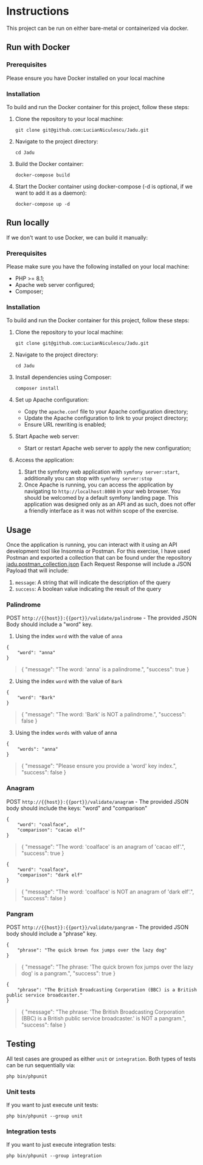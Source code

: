 # Instructions

This project can be run on either bare-metal or containerized via docker.

## Run with Docker

### Prerequisites
Please ensure you have Docker installed on your local machine

### Installation
To build and run the Docker container for this project, follow these steps:

1. Clone the repository to your local machine:
    ```
    git clone git@github.com:LucianNiculescu/Jadu.git
    ```

2. Navigate to the project directory:
    ```
    cd Jadu
    ```

3. Build the Docker container:
    ```
    docker-compose build
    ```

4. Start the Docker container using docker-compose (-d is optional, if we want to add it as a daemon):
    ```
    docker-compose up -d
    ```

## Run locally
If we don't want to use Docker, we can build it manually:

### Prerequisites
Please make sure you have the following installed on your local machine:
- PHP >= 8.1;
- Apache web server configured;
- Composer;

### Installation
To build and run the Docker container for this project, follow these steps:

1. Clone the repository to your local machine:
    ```
    git clone git@github.com:LucianNiculescu/Jadu.git
    ```

2. Navigate to the project directory:
    ```
    cd Jadu
    ```

3. Install dependencies using Composer:
    ```
    composer install
    ```

4. Set up Apache configuration:
    - Copy the `apache.conf` file to your Apache configuration directory;
    - Update the Apache configuration to link to your project directory;
    - Ensure URL rewriting is enabled;

5. Start Apache web server:
    - Start or restart Apache web server to apply the new configuration;

6. Access the application:
    1. Start the symfony web application with `symfony server:start`, additionally you can stop with `symfony server:stop`
    2. Once Apache is running, you can access the application by navigating to `http://localhost:8080` in your web browser. You should be welcomed by a default symfony landing page. This application was designed only as an API and as such, does not offer a friendly interface as it was not within scope of the exercise.

## Usage
Once the application is running, you can interact with it using an API development tool like Insomnia or Postman. For this exercise, I have used Postman and exported a collection that can be found under the repository  [jadu.postman_collection.json](/jadu.postman_collection.json)
Each Request Response will include a JSON Payload that will include:
1. `message`: A string that will indicate the description of the query
2. `success`: A boolean value indicating the result of the query

### Palindrome
POST `http://{{host}}:{{port}}/validate/palindrome` - The provided JSON Body should include a "word" key.

1. Using the index `word` with the value of `anna`
```
{
    "word": "anna"
}
```

> {
"message": "The word: 'anna' is a palindrome.",
"success": true
}

2. Using the index `word` with the value of `Bark`
```
{
    "word": "Bark"
}
```

> {
"message": "The word: 'Bark' is NOT a palindrome.",
"success": false
}

3. Using the index `words` with value of anna

```
{
    "words": "anna"
}
```
> {
"message": "Please ensure you provide a 'word' key index.",
"success": false
}

### Anagram
POST  `http://{{host}}:{{port}}/validate/anagram` - The provided JSON body should include the keys: "word" and "comparison"

```
{
    "word": "coalface",
    "comparison": "cacao elf"
}
```

> {
"message": "The word: 'coalface' is an anagram of 'cacao elf'.",
"success": true
}


```
{
    "word": "coalface",
    "comparison": "dark elf"
}
```

> {
"message": "The word: 'coalface' is NOT an anagram of 'dark elf'.",
"success": false
}

### Pangram
POST  `http://{{host}}:{{port}}/validate/pangram` - The provided JSON body should include a "phrase" key.

```
{
    "phrase": "The quick brown fox jumps over the lazy dog"
}
```

> {
"message": "The phrase: 'The quick brown fox jumps over the lazy dog' is a pangram.",
"success": true
}


```
{
    "phrase": "The British Broadcasting Corporation (BBC) is a British public service broadcaster."
}
```

> {
"message": "The phrase: 'The British Broadcasting Corporation (BBC) is a British public service broadcaster.' is NOT a pangram.",
"success": false
}

## Testing
All test cases are grouped as either `unit` or `integration`. Both types of tests can be run sequentially via:
```
php bin/phpunit
``` 
### Unit tests
If you want to just execute unit tests:
```
php bin/phpunit --group unit
```
### Integration tests
If you want to just execute integration tests:
```
php bin/phpunit --group integration
```
